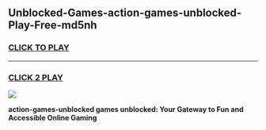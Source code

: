 
## Unblocked-Games-action-games-unblocked-Play-Free-md5nh
<h3>
<a href="https://premium76.site?title=action-games-unblocked&ref=15A">CLICK TO PLAY</a></h3>
<hr>

<h3>
<a href="https://premium76.site?title=action-games-unblocked&ref=15A">CLICK 2 PLAY</a>
  
</h3>

<a href="https://premium76.site?title=action-games-unblocked&ref=15A"><img src="https://clearcache.store/games.png"></a>


**action-games-unblocked games unblocked: Your Gateway to Fun and Accessible Online Gaming**
